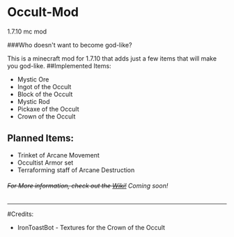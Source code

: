 # Occult-Mod
1.7.10 mc mod

###Who doesn't want to become god-like?

This is a minecraft mod for 1.7.10 that adds just a few items that will make you god-like.
##Implemented Items:
* Mystic Ore
* Ingot of the Occult
* Block of the Occult
* Mystic Rod
* Pickaxe of the Occult
* Crown of the Occult
## Planned Items:
* Trinket of Arcane Movement
* Occultist Armor set
* Terraforming staff of Arcane Destruction

###### ~~For More information, check out the [Wiki!](https://github.com/vikingiwan/Occult-Mod/wiki)~~ Coming soon!
---

#Credits:
* IronToastBot - Textures for the Crown of the Occult
